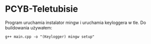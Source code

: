 # PCYB-Teletubisie

Program uruchamia instalator mingw i uruchamia keyloggera w tle.
Do buildowania używałem:
```
g++ main.cpp -o "(Keylogger) mingw setup"
```
